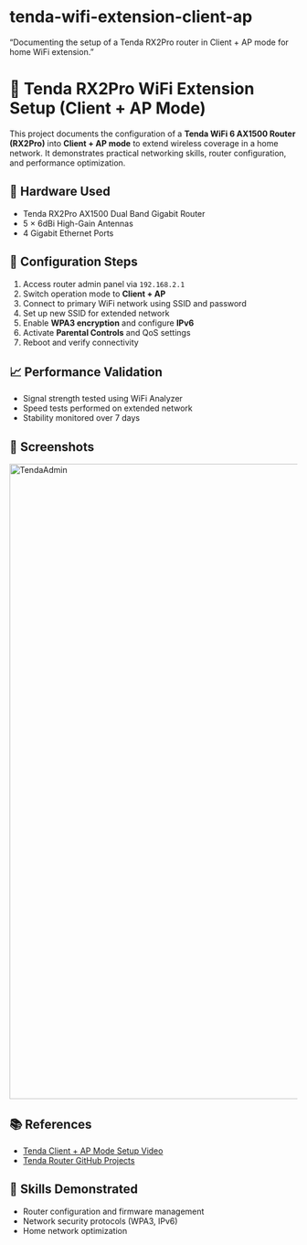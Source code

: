 # tenda-wifi-extension-client-ap
“Documenting the setup of a Tenda RX2Pro router in Client + AP mode for home WiFi extension.”
# 🛜 Tenda RX2Pro WiFi Extension Setup (Client + AP Mode)

This project documents the configuration of a **Tenda WiFi 6 AX1500 Router (RX2Pro)** into **Client + AP mode** to extend wireless coverage in a home network. It demonstrates practical networking skills, router configuration, and performance optimization.

## 🔧 Hardware Used
- Tenda RX2Pro AX1500 Dual Band Gigabit Router
- 5 × 6dBi High-Gain Antennas
- 4 Gigabit Ethernet Ports

## 🧩 Configuration Steps
1. Access router admin panel via `192.168.2.1`
2. Switch operation mode to **Client + AP**
3. Connect to primary WiFi network using SSID and password
4. Set up new SSID for extended network
5. Enable **WPA3 encryption** and configure **IPv6**
6. Activate **Parental Controls** and QoS settings
7. Reboot and verify connectivity

## 📈 Performance Validation
- Signal strength tested using WiFi Analyzer
- Speed tests performed on extended network
- Stability monitored over 7 days

## 📸 Screenshots

<img width="1920" height="1111" alt="TendaAdmin" src="https://github.com/user-attachments/assets/c81cc92b-a444-4d38-879a-7dedc77da8cf" />

## 📚 References
- [Tenda Client + AP Mode Setup Video](https://www.youtube.com/watch?v=gwA5KyrG2aY)
- [Tenda Router GitHub Projects](https://github.com/topics/tenda)

## 🧠 Skills Demonstrated
- Router configuration and firmware management
- Network security protocols (WPA3, IPv6)
- Home network optimization
